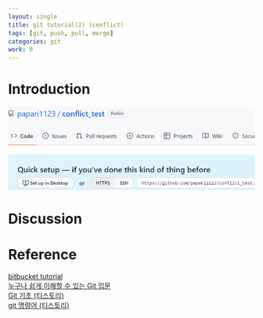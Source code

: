 ```yaml
---
layout: single
title: git tutorial(2) (conflict)
tags: [git, push, pull, merge]
categories: git
work: 0
---
```

# Introduction

![](.2022-06-06-git_images/49694e09.png)

# Discussion

# Reference 
[bitbucket tutorial](https://www.atlassian.com/git/tutorials/learn-git-with-bitbucket-cloud)     
[누구나 쉽게 이해할 수 있는 Git 입문](https://backlog.com/git-tutorial/kr/stepup/stepup1_1.html)   
[Git 기초 (티스토리)](https://webclub.tistory.com/317)   
[git 명령어 (티스토리)](https://victorydntmd.tistory.com/74)   
   